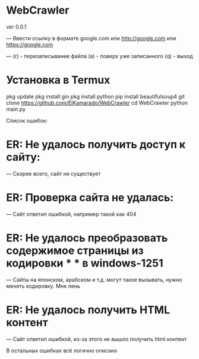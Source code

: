 # WebCrawler
ver  0.0.1


— Ввести ссылку в формате google.com или http://google.com или https://google.com

— (r) - перезаписывание файла (a) - поверх уже записанного (q) - выход

# Установка в Termux

pkg update
pkg install gin
pkg install python
pip install beautifulsoup4
git clone https://github.com/ElKamarado/WebCrawler
cd WebCrawler
python main.py

Список ошибок:

# ER: Не удалось получить доступ к сайту:
— Скорее всего, сайт не существует

# ER: Проверка сайта не удалась:
— Сайт ответил ошибкой, например такой как 404

# ER: Не удалось преобразовать содержимое страницы из кодировки * * в windows-1251
— Сайты на японском, арабском и т.д. могут такое вызывать, нужно менять кодировку. Мне лень

# ER: Не удалось получить HTML контент
— Сайт ответил ошибкой, из-за этого не вышло получить html контент

В остальных ошибках всё логично описано
